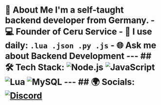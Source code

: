 # 👋 About Me I'm a **self-taught backend developer** from Germany. - 💻 Founder of **Ceru Service** - 🔧 I use daily: `.lua .json .py .js` - 🌐 Ask me about **Backend Development** --- ## 🛠️ Tech Stack: ![Node.js](https://img.shields.io/badge/Node.js-43853D?style=for-the-badge&logo=node.js&logoColor=white) ![JavaScript](https://img.shields.io/badge/JavaScript-F7DF1E?style=for-the-badge&logo=javascript&logoColor=black) ![Lua](https://img.shields.io/badge/Lua-2C2D72?style=for-the-badge&logo=lua&logoColor=white) ![MySQL](https://img.shields.io/badge/MySQL-4479A1?style=for-the-badge&logo=mysql&logoColor=white) --- ## 🌍 Socials: [![Discord](https://img.shields.io/badge/Discord-7289DA?logo=discord&logoColor=white)](https://discord.gg/ceru-service/)

